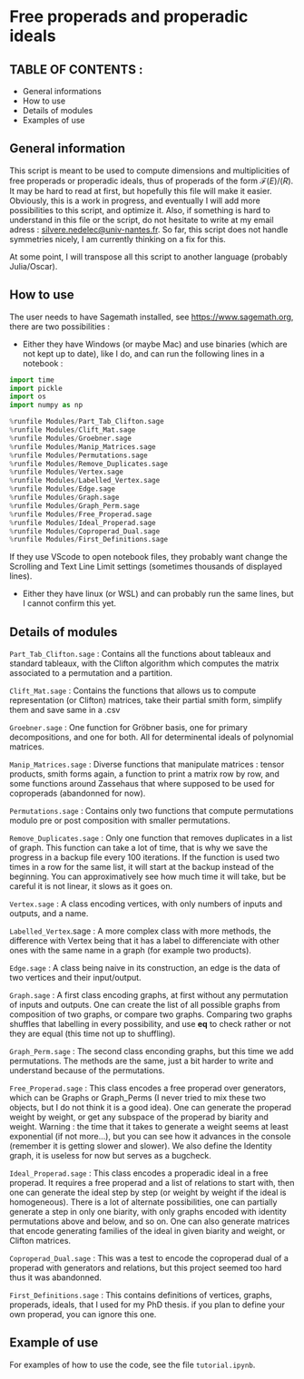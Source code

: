 # Free properads and properadic ideals

## TABLE OF CONTENTS :

* General informations
* How to use
* Details of modules
* Examples of use

## General information

This script is meant to be used to compute dimensions and multiplicities of free properads or properadic ideals, thus of properads of the form $\mathcal{F}(E)/(R)$. It may be hard to read at first, but hopefully this file will make it easier. 
Obviously, this is a work in progress, and eventually I will add more possibilities to this script, and optimize it.
Also, if something is hard to understand in this file or the script, do not hesitate to write at my email adress : silvere.nedelec@univ-nantes.fr.
So far, this script does not handle symmetries nicely, I am currently thinking on a fix for this.

At some point, I will transpose all this script to another language (probably Julia/Oscar).

## How to use

The user needs to have Sagemath installed, see https://www.sagemath.org, there are two possibilities :

- Either they have Windows (or maybe Mac) and use binaries (which are not kept up to date), like I do, and can run the following lines in a notebook :

``` python
import time
import pickle
import os
import numpy as np

%runfile Modules/Part_Tab_Clifton.sage
%runfile Modules/Clift_Mat.sage
%runfile Modules/Groebner.sage
%runfile Modules/Manip_Matrices.sage
%runfile Modules/Permutations.sage
%runfile Modules/Remove_Duplicates.sage
%runfile Modules/Vertex.sage
%runfile Modules/Labelled_Vertex.sage
%runfile Modules/Edge.sage
%runfile Modules/Graph.sage
%runfile Modules/Graph_Perm.sage
%runfile Modules/Free_Properad.sage
%runfile Modules/Ideal_Properad.sage
%runfile Modules/Coproperad_Dual.sage
%runfile Modules/First_Definitions.sage
```

If they use VScode to open notebook files, they probably want change the Scrolling and Text Line Limit settings (sometimes thousands of displayed lines).

- Either they have linux (or WSL) and can probably run the same lines, but I cannot confirm this yet.

## Details of modules

`Part_Tab_Clifton.sage` : Contains all the functions about tableaux and standard tableaux, with the Clifton algorithm which computes the matrix associated to a permutation and a partition.

`Clift_Mat.sage` : Contains the functions that allows us to compute representation (or Clifton) matrices, take their partial smith form, simplify them and save same in a .csv

`Groebner.sage` : One function for Gröbner basis, one for primary decompositions, and one for both. All for determinental ideals of polynomial matrices.

`Manip_Matrices.sage` : Diverse functions that manipulate matrices : tensor products, smith forms again, a function to print a matrix row by row, and some functions around Zassehaus that where supposed to be used for coproperads (abandonned for now).

`Permutations.sage` : Contains only two functions that compute permutations modulo pre or post composition with smaller permutations.

`Remove_Duplicates.sage` : Only one function that removes duplicates in a list of graph. This function can take a lot of time, that is why we save the progress in a backup file every 100 iterations. If the function is used two times in a row for the same list, it will start at the backup instead of the beginning. You can approximatively see how much time it will take, but be careful it is not linear, it slows as it goes on.

`Vertex.sage` : A class encoding vertices, with only numbers of inputs and outputs, and a name.

`Labelled_Vertex`.sage : A more complex class with more methods, the difference with Vertex being that it has a label to differenciate with other ones with the same name in a graph (for example two products).

`Edge.sage` : A class being naive in its construction, an edge is the data of two vertices and their input/output. 

`Graph.sage` : A first class encoding graphs, at first without any permutation of inputs and outputs. One can create the list of all possible graphs from composition of two graphs, or compare two graphs. Comparing two graphs shuffles that labelling in every possibility, and use __eq__ to check rather or not they are equal (this time not up to shuffling).

`Graph_Perm.sage` : The second class enconding graphs, but this time we add permutations. The methods are the same, just a bit harder to write and understand because of the permutations.

`Free_Properad.sage` : This class encodes a free properad over generators, which can be Graphs or Graph_Perms (I never tried to mix these two objects, but I do not think it is a good idea). One can generate the properad weight by weight, or get any subspace of the properad by biarity and weight. Warning : the time that it takes to generate a weight seems at least exponential (if not more…), but you can see how it advances in the console (remember it is getting slower and slower). We also define the Identity graph, it is useless for now but serves as a bugcheck.

`Ideal_Properad.sage` : This class encodes a properadic ideal in a free properad. It requires a free properad and a list of relations to start with, then one can generate the ideal step by step (or weight by weight if the ideal is homogeneous). There is a lot of alternate possibilities, one can partially generate a step in only one biarity, with only graphs encoded with identity permutations above and below, and so on. One can also generate matrices that encode generating families of the ideal in given biarity and weight, or Clifton matrices.

`Coproperad_Dual.sage` : This was a test to encode the coproperad dual of a properad with generators and relations, but this project seemed too hard thus it was abandonned.

`First_Definitions.sage` : This contains definitions of vertices, graphs, properads, ideals, that I used for my PhD thesis. if you plan to define your own properad, you can ignore this one.

## Example of use

For examples of how to use the code, see the file `tutorial.ipynb`.